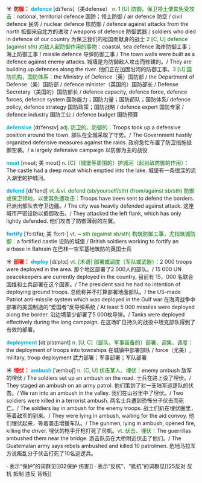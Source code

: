 ☀ <font color="red">**防御：**</font>
<font color="sky blue">**defence**</font> [dɪ'fens]（美defense）
<font color="rgb(227, 108, 9)">n. 1 [U] 防御，保卫领土使其免受攻击：</font>national, territorial defence 国防；领土防御 / air defence 防空 / civil defence 民防 / nuclear defence 核防御 / defence against attacks from the north 抵御来自北方的进攻 / weapons of defence 防御武器 / soldiers who died in defence of our country 为保卫我们的祖国而献身的战士 <font color="rgb(227, 108, 9)">2 [C, U] defence (against sth) 对敌人起防御作用的事物：</font>coastal, sea defence 海岸防御工事；海上防御工事 / missile defence 导弹防御工事 / The town walls were built as a defence against enemy attacks. 城墙是为防御敌人攻击而修建的。/ They are building up defences along the river. 他们正在加固沿河的防御工事。<font color="rgb(227, 108, 9)">3 [U] 国防机构，国防体系：</font>the Ministry of Defence（英）国防部 / the Department of Defense（美）国防部 / defence minister（英国的）国防部长 / Defense Secretary（美国的）国防部长 / defence capacity, defence force, defence forces, defence system 国防能力；国防力量；国防部队；国防体系/ defence policy, defence strategy 国防政策；国防战略 / defence expert 国防专家 / defence industry 国防工业 / defence budget 国防预算
                      
<font color="sky blue">**defensive**</font> [dɪˈfensɪv]
<font color="rgb(227, 108, 9)">adj. 防卫的、防御的：</font>Troops took up a defensive position around the town. 部队在全城采取了守势。/ The Government hastily organized defensive measures against the raids. 政府急忙布置了防卫措施抵御空袭。/ a largely defensive campaign 以防御为主的战役

<font color="sky blue">**moat**</font> [məʊt; 美 moʊt]
<font color="rgb(227, 108, 9)">n. [C]（城堡等周围的）护城河（起对敌防御的作用）：</font>The castle had a deep moat which emptied into the lake. 城堡有一条很深的流入湖里的护城河。

<font color="sky blue">**defend**</font> [dɪ'fend] 
<font color="rgb(227, 108, 9)">vt.＆vi. defend (sb/yourself/sth) (from/against sb/sth) 防御或保卫领地，以使其免遭攻击：</font>Troops have been sent to defend the borders. 已派出部队去守卫边疆。/ The city was heavily defended against attack. 这座城市严密设防以抵御攻击。/ They attacked the left flank, which has only lightly defended. 他们攻击了防御薄弱的左翼。
           
<font color="sky blue">**fortify**</font> [ˈfɔ:tɪfaɪ; 美 ˈfɔ:rt-]
<font color="rgb(227, 108, 9)">vt. ~ sth (against sb/sth) 构筑防御工事，尤指筑城防御：</font>a fortified castle 设防的城堡 / British soldiers working to fortify an airbase in Bahrain 在巴林一空军基地筑防的英国士兵

☀ <font color="red">**部署：**</font>
<font color="sky blue">**deploy**</font> [dɪˈplɔɪ]
<font color="rgb(227, 108, 9)">vt. [术语] 部署或调度（军队或武器）：</font>2 000 troops were deployed in the area. 那个地区部署了2 000人的部队。/ 15 000 UN peacekeepers are currently deployed in the country, 目前有 15，000 名联合国维和士兵部署在这个国家。/ The president said he had no intention of deploying ground troops. 总统称并不打算部署地面部队。/ the US-made Patriot anti-missile system which was deployed in the Gulf war 在海湾战争中部署的美国制造的“爱国者”反导弹系统 / At least 5 000 missiles were deployed along the border. 沿边境至少部署了5 000枚导弹。/ Tanks were deployed effectively during the long campaign. 在这场旷日持久的战役中坦克部队得到了有效的部署。

<font color="sky blue">**deployment**</font> [dɪ'plɔɪmənt]
<font color="rgb(227, 108, 9)">n. [U, C]（部队、军事装备的）部署、调集、调度：</font>the deployment of troops into townships 在城镇中部署部队 / force（尤美）, military, troop deployment 武力部署；军事部署；军队部署

☀ <font color="red">**埋伏：**</font>
<font color="sky blue">**ambush**</font> [ˈæmbʊʃ]
<font color="rgb(227, 108, 9)">n. [C, U] 伏击某人、埋伏：</font>enemy ambush 敌军的埋伏 / The soldiers set up an ambush on the road. 士兵在路上设了埋伏。/ They staged an ambush on an army patrol. 他们策划了对一支陆军巡逻队的伏击。/ We ran into an ambush in the valley. 我们在山谷里中了埋伏。/ Two soldiers were killed in a terrorist ambush. 两名士兵遭到恐怖分子伏击而死亡。/ The soldiers lay in ambush for the enemy troops. 战士们趴在埋伏圈里，等着敌军的到来。/ They were lying in ambush, waiting for the aid convoy. 他们埋伏起来，等着袭击增援车队。/ The gunmen, lying in ambush, opened fire, killing the driver. 埋伏的枪手开枪打死了司机。<font color="rgb(227, 108, 9)">vt. 伏击、埋伏：</font>The guerrillas ambushed them near the bridge. 游击队员在大桥附近伏击了他们。/ The Guatemalan army says rebels ambushed and killed 10 patrolmen. 危地马拉军方说叛乱分子伏击打死了10名巡逻兵。

· 表示“保护”的词群见[[02保护 伤害]]
· 表示“反抗”、“抵抗”的词群见[[25反对 反抗 抵制 违反 背叛]]
